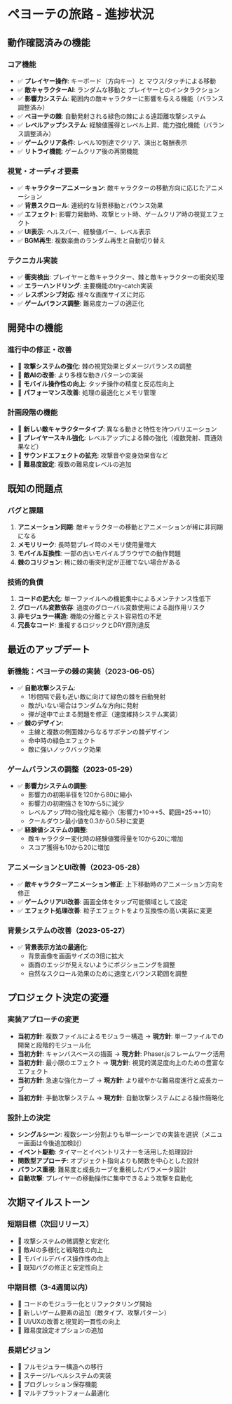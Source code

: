 # ペヨーテの旅路 - 進捗状況

## 動作確認済みの機能

### コア機能
- ✅ **プレイヤー操作**: キーボード（方向キー）と マウス/タッチによる移動
- ✅ **敵キャラクターAI**: ランダムな移動と プレイヤーとのインタラクション
- ✅ **影響力システム**: 範囲内の敵キャラクターに影響を与える機能（バランス調整済み）
- ✅ **ペヨーテの棘**: 自動発射される緑色の棘による遠距離攻撃システム
- ✅ **レベルアップシステム**: 経験値獲得とレベル上昇、能力強化機能（バランス調整済み）
- ✅ **ゲームクリア条件**: レベル10到達でクリア、演出と報酬表示
- ✅ **リトライ機能**: ゲームクリア後の再開機能

### 視覚・オーディオ要素
- ✅ **キャラクターアニメーション**: 敵キャラクターの移動方向に応じたアニメーション
- ✅ **背景スクロール**: 連続的な背景移動とバウンス効果
- ✅ **エフェクト**: 影響力発動時、攻撃ヒット時、ゲームクリア時の視覚エフェクト
- ✅ **UI表示**: ヘルスバー、経験値バー、レベル表示
- ✅ **BGM再生**: 複数楽曲のランダム再生と自動切り替え

### テクニカル実装
- ✅ **衝突検出**: プレイヤーと敵キャラクター、棘と敵キャラクターの衝突処理
- ✅ **エラーハンドリング**: 主要機能のtry-catch実装
- ✅ **レスポンシブ対応**: 様々な画面サイズに対応
- ✅ **ゲームバランス調整**: 難易度カーブの適正化

## 開発中の機能

### 進行中の修正・改善
- 🔄 **攻撃システムの強化**: 棘の視覚効果とダメージバランスの調整
- 🔄 **敵AIの改善**: より多様な動きパターンの実装
- 🔄 **モバイル操作性の向上**: タッチ操作の精度と反応性向上
- 🔄 **パフォーマンス改善**: 処理の最適化とメモリ管理

### 計画段階の機能
- 📝 **新しい敵キャラクタータイプ**: 異なる動きと特性を持つバリエーション
- 📝 **プレイヤースキル強化**: レベルアップによる棘の強化（複数発射、貫通効果など）
- 📝 **サウンドエフェクトの拡充**: 攻撃音や変身効果音など
- 📝 **難易度設定**: 複数の難易度レベルの追加

## 既知の問題点

### バグと課題
1. **アニメーション同期**: 敵キャラクターの移動とアニメーションが稀に非同期になる
2. **メモリリーク**: 長時間プレイ時のメモリ使用量増大
3. **モバイル互換性**: 一部の古いモバイルブラウザでの動作問題
4. **棘のコリジョン**: 稀に棘の衝突判定が正確でない場合がある

### 技術的負債
1. **コードの肥大化**: 単一ファイルへの機能集中によるメンテナンス性低下
2. **グローバル変数依存**: 過度のグローバル変数使用による副作用リスク
3. **非モジュラー構造**: 機能の分離とテスト容易性の不足
4. **冗長なコード**: 重複するロジックとDRY原則違反

## 最近のアップデート

### 新機能：ペヨーテの棘の実装（2023-06-05）
- ✅ **自動攻撃システム**:
  - 1秒間隔で最も近い敵に向けて緑色の棘を自動発射
  - 敵がいない場合はランダムな方向に発射
  - 弾が途中で止まる問題を修正（速度維持システム実装）
- ✅ **棘のデザイン**:
  - 主線と複数の側面棘からなるサボテンの棘デザイン
  - 命中時の緑色エフェクト
  - 敵に強いノックバック効果

### ゲームバランスの調整（2023-05-29）
- ✅ **影響力システムの調整**: 
  - 影響力の初期半径を120から80に縮小
  - 影響力の初期強さを10から5に減少
  - レベルアップ時の強化幅を縮小（影響力+10→+5、範囲+25→+10）
  - クールダウン最小値を0.3から0.5秒に変更
- ✅ **経験値システムの調整**:
  - 敵キャラクター変化時の経験値獲得量を10から20に増加
  - スコア獲得も10から20に増加

### アニメーションとUI改善（2023-05-28）
- ✅ **敵キャラクターアニメーション修正**: 上下移動時のアニメーション方向を修正
- ✅ **ゲームクリアUI改善**: 画面全体をタップ可能領域として設定
- ✅ **エフェクト処理改善**: 粒子エフェクトをより互換性の高い実装に変更

### 背景システムの改善（2023-05-27）
- ✅ **背景表示方法の最適化**:
  - 背景画像を画面サイズの3倍に拡大
  - 画面のエッジが見えないようにポジショニングを調整
  - 自然なスクロール効果のために速度とバウンス範囲を調整

## プロジェクト決定の変遷

### 実装アプローチの変更
- **当初方針**: 複数ファイルによるモジュラー構造 → **現方針**: 単一ファイルでの開発と段階的モジュール化
- **当初方針**: キャンバスベースの描画 → **現方針**: Phaser.jsフレームワーク活用
- **当初方針**: 最小限のエフェクト → **現方針**: 視覚的満足度向上のための豊富なエフェクト
- **当初方針**: 急速な強化カーブ → **現方針**: より緩やかな難易度進行と成長カーブ
- **当初方針**: 手動攻撃システム → **現方針**: 自動攻撃システムによる操作簡略化

### 設計上の決定
- **シングルシーン**: 複数シーン分割よりも単一シーンでの実装を選択（メニュー画面は今後追加検討）
- **イベント駆動**: タイマーとイベントリスナーを活用した処理設計
- **関数型アプローチ**: オブジェクト指向よりも関数を中心とした設計
- **バランス重視**: 難易度と成長カーブを重視したパラメータ設計
- **自動攻撃**: プレイヤーの移動操作に集中できるよう攻撃を自動化

## 次期マイルストーン

### 短期目標（次回リリース）
- 🎯 攻撃システムの微調整と安定化
- 🎯 敵AIの多様化と戦略性の向上
- 🎯 モバイルデバイス操作性の向上
- 🎯 既知バグの修正と安定性向上

### 中期目標（3-4週間以内）
- 🎯 コードのモジュラー化とリファクタリング開始
- 🎯 新しいゲーム要素の追加（敵タイプ、攻撃パターン）
- 🎯 UI/UXの改善と視覚的一貫性の向上
- 🎯 難易度設定オプションの追加

### 長期ビジョン
- 🎯 フルモジュラー構造への移行
- 🎯 ステージ/レベルシステムの実装
- 🎯 プログレッション保存機能
- 🎯 マルチプラットフォーム最適化 